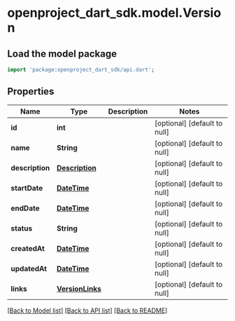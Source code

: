 # openproject_dart_sdk.model.Version

## Load the model package
```dart
import 'package:openproject_dart_sdk/api.dart';
```

## Properties
Name | Type | Description | Notes
------------ | ------------- | ------------- | -------------
**id** | **int** |  | [optional] [default to null]
**name** | **String** |  | [optional] [default to null]
**description** | [**Description**](Description.md) |  | [optional] [default to null]
**startDate** | [**DateTime**](DateTime.md) |  | [optional] [default to null]
**endDate** | [**DateTime**](DateTime.md) |  | [optional] [default to null]
**status** | **String** |  | [optional] [default to null]
**createdAt** | [**DateTime**](DateTime.md) |  | [optional] [default to null]
**updatedAt** | [**DateTime**](DateTime.md) |  | [optional] [default to null]
**links** | [**VersionLinks**](VersionLinks.md) |  | [optional] [default to null]

[[Back to Model list]](../README.md#documentation-for-models) [[Back to API list]](../README.md#documentation-for-api-endpoints) [[Back to README]](../README.md)


